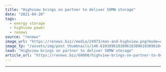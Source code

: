 ```yaml
---
title: "Highview brings on partner to deliver 50MW storage"
date: "2021-04-20"
tags: 
  - energy storage
  - highview power
  - renews
source: "renews"
image_url: "https://renews.biz//media/24973/man-and-highview.png?mode=crop&width=770&heightratio=0.6103896103896103896103896104&slimmage=true"
image_fp: "/assets/img/post_thumbnails/146.6103896103896103896103896104&slimmage=true"
lead: "Highview brings on partner to deliver 50MW storage"
article_url: "https://renews.biz/68000/highview-brings-on-partner-to-deliver-50mw-storage-plant/"
---
```


---
